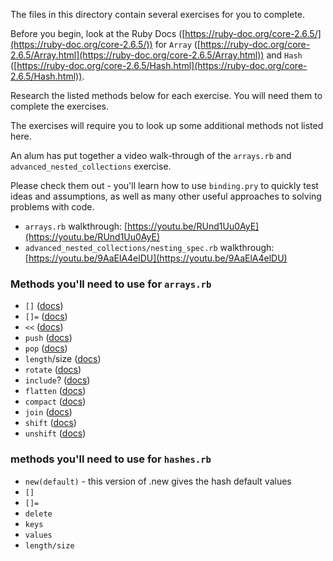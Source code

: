 The files in this directory contain several exercises for you to complete. 

Before you begin, look at the Ruby Docs ([https://ruby-doc.org/core-2.6.5/](https://ruby-doc.org/core-2.6.5/)) for `Array` ([https://ruby-doc.org/core-2.6.5/Array.html](https://ruby-doc.org/core-2.6.5/Array.html)) and `Hash` ([https://ruby-doc.org/core-2.6.5/Hash.html](https://ruby-doc.org/core-2.6.5/Hash.html)). 

Research the listed methods below for each exercise. You will need them to complete the exercises. 

The exercises will require you to look up some additional methods not listed here.

An alum has put together a video walk-through of the `arrays.rb` and `advanced_nested_collections` exercise. 

Please check them out - you'll learn how to use `binding.pry` to quickly test ideas and assumptions, as well as many other useful approaches to solving problems with code. 

- `arrays.rb` walkthrough: [https://youtu.be/RUnd1Uu0AyE](https://youtu.be/RUnd1Uu0AyE)
- `advanced_nested_collections/nesting_spec.rb` walkthrough: [https://youtu.be/9AaElA4elDU](https://youtu.be/9AaElA4elDU)


### Methods you'll need to use for `arrays.rb`

* `[]` ([docs](https://ruby-doc.org/core-2.6.5/Array.html#method-i-5B-5D))
* `[]=` ([docs](https://ruby-doc.org/core-2.6.5/Array.html#method-i-5B-5D-3D))
* `<<` ([docs](https://ruby-doc.org/core-2.6.5/Array.html#method-i-3C-3C))
* `push` ([docs](https://ruby-doc.org/core-2.6.5/Array.html#method-i-push))
* `pop` ([docs](https://ruby-doc.org/core-2.6.5/Array.html#method-i-pop))
* `length`/size ([docs](https://ruby-doc.org/core-2.6.5/Array.html#method-i-length))
* `rotate` ([docs](https://ruby-doc.org/core-2.6.5/Array.html#method-i-rotate))
* `include`? ([docs](https://ruby-doc.org/core-2.6.5/Array.html#method-i-include-3F))
* `flatten` ([docs](https://ruby-doc.org/core-2.6.5/Array.html#method-i-flatten))
* `compact` ([docs](https://ruby-doc.org/core-2.6.5/Array.html#method-i-compact))
* `join` ([docs](https://ruby-doc.org/core-2.6.5/Array.html#method-i-join))
* `shift` ([docs](https://ruby-doc.org/core-2.6.5/Array.html#method-i-shift))
* `unshift` ([docs](https://ruby-doc.org/core-2.6.5/Array.html#method-i-unshift))

### methods you'll need to use for `hashes.rb`

* `new(default)` - this version of .new gives the hash default values
* `[]`
* `[]=`
* `delete`
* `keys`
* `values`
* `length/size`
